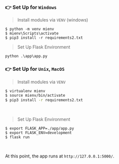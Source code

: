 ### 👉 Set Up for `Windows` 

> Install modules via `VENV` (windows) 
```
$ python -m venv mienv
$ mienv\Scripts\activate
$ pip3 install -r requirements2.txt
```
> Set Up Flask Environment
```
python .\app\app.py
```

### 👉 Set Up for `Unix`, `MacOS` 

> Install modules via `VENV`  

```bash
$ virtualenv mienv
$ source mienv/bin/activate
$ pip3 install -r requirements2.txt
```

<br />

> Set Up Flask Environment


```
$ export FLASK_APP=./app/app.py
$ export FLASK_ENV=development
$ flask run
```


<br />

At this point, the app runs at `http://127.0.0.1:5000/`. 

<br />
